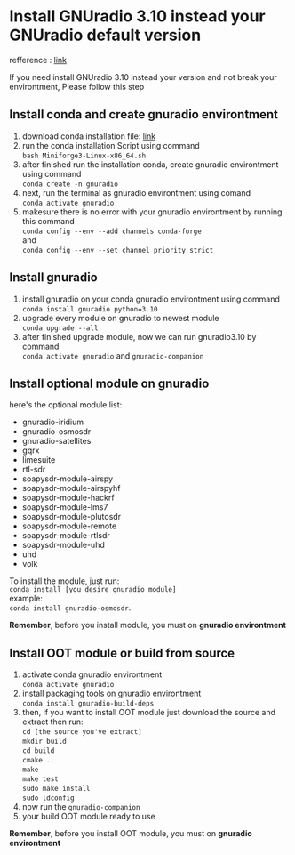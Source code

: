 # Install GNUradio 3.10 instead your GNUradio default version
refference : [link](https://wiki.gnuradio.org/index.php?title=CondaInstall)

If you need install GNUradio 3.10 instead your version and not break your environtment, Please follow this step

## Install conda and create gnuradio environtment
1. download conda installation file: [link](https://github.com/conda-forge/miniforge/releases/latest/download/Miniforge3-Linux-x86_64.sh)
2. run the conda installation Script using command \
   `bash Miniforge3-Linux-x86_64.sh`
4. after finished run the installation conda, create gnuradio environtment using command \
   `conda create -n gnuradio`
6. next, run the terminal as gnuradio environtment using comand \
   `conda activate gnuradio`
8. makesure there is no error with your gnuradio environtment by running this command \
   `conda config --env --add channels conda-forge`\
   and \
   `conda config --env --set channel_priority strict`

## Install gnuradio
1. install gnuradio on your conda gnuradio environtment using command \
   `conda install gnuradio python=3.10`
3. upgrade every module on gnuradio to newest module \
   `conda upgrade --all`
5. after finished upgrade module, now we can run gnuradio3.10 by command \
   `conda activate gnuradio` and `gnuradio-companion`

## Install optional module on gnuradio
here's the optional module list:
- gnuradio-iridium
- gnuradio-osmosdr
- gnuradio-satellites
- gqrx
- limesuite
- rtl-sdr
- soapysdr-module-airspy
- soapysdr-module-airspyhf
- soapysdr-module-hackrf
- soapysdr-module-lms7
- soapysdr-module-plutosdr
- soapysdr-module-remote
- soapysdr-module-rtlsdr
- soapysdr-module-uhd
- uhd
- volk

To install the module, just run: \
`conda install [you desire gnuradio module]` \
example: \
`conda install gnuradio-osmosdr`.

**Remember**, before you install module, you must on **gnuradio environtment**

## Install OOT module or build from source
1. activate conda gnuradio environtment \
   `conda activate gnuradio`
3. install packaging tools on gnuradio environtment \
   `conda install gnuradio-build-deps`
5. then, if you want to install OOT module just download the source and extract then run: \
   `cd [the source you've extract]`\
   `mkdir build`\
   `cd build`\
   `cmake ..`\
   `make`\
   `make test`\
   `sudo make install`\
   `sudo ldconfig`
6. now run the `gnuradio-companion`
7. your build OOT module ready to use

**Remember**, before you install OOT module, you must on **gnuradio environtment**
